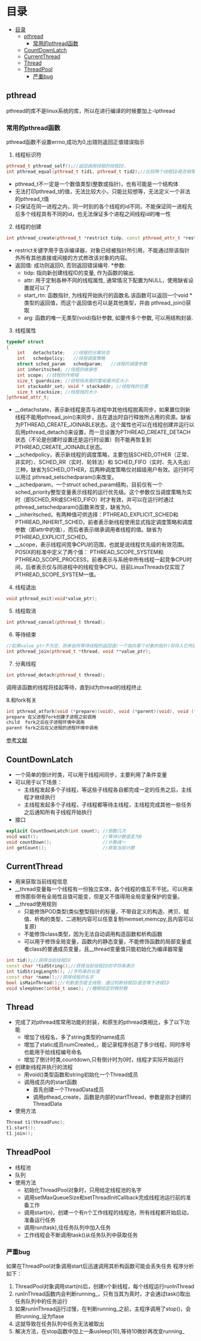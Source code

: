 
# 目录
- [目录](#目录)
  - [pthread](#pthread)
    - [常用的pthread函数](#常用的pthread函数)
  - [CountDownLatch](#countdownlatch)
  - [CurrentThread](#currentthread)
  - [Thread](#thread)
  - [ThreadPool](#threadpool)
    - [严重bug](#严重bug)


## pthread
pthread的库不是linux系统的库，所以在进行编译的时候要加上-lpthread  
### 常用的pthread函数  
pthread函数不设置errno,成功为0,出错则返回正值错误指示

1. 线程标识符
 ```cpp
 pthread_t pthread_self();//返回调用线程的线程ID.
 int pthread_equal(pthread_t tid1, pthread_t tid2);//比较两个线程ID是否相等.相等返回非0, 不相等返回0.
 ```
 * pthread_t不一定是一个数值类型(整数或指针)，也有可能是一个结构体
 * 无法打印pthread_t的值，无法比较大小，只能比较想等，无法定义一个非法的pthread_t值
 * 只保证在同一进程之内，同一时刻的各个线程的id不同，不能保证同一进程先后多个线程具有不同的id，也无法保证多个进程之间线程id的唯一性
2. 线程的创建
```cpp
int pthread_create(pthread_t *restrict tidp, const pthread_attr_t *restrict attr, void *(start_rtn)(void*), void *restrict arg);
```
* restrict关键字用于告诉编译器，对象已经被指针所引用，不能通过除该指针外所有其他直接或间接的方式修改该对象的内容。
* 返回值: 成功则返回0, 否则返回错误编号.
*参数: 
    * tidp: 指向新创建线程ID的变量, 作为函数的输出.
    * attr: 用于定制各种不同的线程属性, 通常情况下配置为NULL，使用缺省设置就可以了
    * start_rtn: 函数指针, 为线程开始执行的函数名.该函数可以返回一个void *类型的返回值，而这个返回值也可以是其他类型，并由 pthread_join()获取
    * arg: 函数的唯一无类型(void)指针参数, 如要传多个参数, 可以用结构封装.
3. 线程属性
```cpp
typedef struct
{
    int   detachstate;   //线程的分离状态
    int   schedpolicy;   //线程调度策略
    struct sched_param   schedparam;   //线程的调度参数
    int inheritsched; //线程的继承性 
    int scope; //线程的作用域 
    size_t guardsize; //线程栈末尾的警戒缓冲区大小 
    int stackaddr_set; void * stackaddr; //线程栈的位置 
    size_t stacksize; //线程栈的大小
}pthread_attr_t;
```
*  __detachstate，表示新线程是否与进程中其他线程脱离同步，如果置位则新线程不能用pthread_join()来同步，且在退出时自行释放所占用的资源。缺省为PTHREAD_CREATE_JOINABLE状态。这个属性也可以在线程创建并运行以后用pthread_detach()来设置，而一旦设置为PTHREAD_CREATE_DETACH状态（不论是创建时设置还是运行时设置）则不能再恢复到  PTHREAD_CREATE_JOINABLE状态。
* __schedpolicy，表示新线程的调度策略，主要包括SCHED_OTHER（正常、非实时）、SCHED_RR（实时、轮转法）和  SCHED_FIFO（实时、先入先出）三种，缺省为SCHED_OTHER，后两种调度策略仅对超级用户有效。运行时可以用过  pthread_setschedparam()来改变。
* __schedparam，一个struct sched_param结构，目前仅有一个sched_priority整型变量表示线程的运行优先级。这个参数仅当调度策略为实时（即SCHED_RR或SCHED_FIFO）时才有效，并可以在运行时通过pthread_setschedparam()函数来改变，缺省为0。
* __inheritsched，有两种值可供选择：PTHREAD_EXPLICIT_SCHED和PTHREAD_INHERIT_SCHED，前者表示新线程使用显式指定调度策略和调度参数（即attr中的值），而后者表示继承调用者线程的值。缺省为PTHREAD_EXPLICIT_SCHED。
*  __scope，表示线程间竞争CPU的范围，也就是说线程优先级的有效范围。POSIX的标准中定义了两个值：  PTHREAD_SCOPE_SYSTEM和PTHREAD_SCOPE_PROCESS，前者表示与系统中所有线程一起竞争CPU时间，后者表示仅与同进程中的线程竞争CPU。目前LinuxThreads仅实现了PTHREAD_SCOPE_SYSTEM一值。
4. 线程退出
```cpp
void pthread_exit(void*value_ptr);

```
5. 线程取消
```cpp
int pthread_cancel(pthread_t thread);
```

6. 等待结束
```cpp
//如果value_ptr不为空，则来自所等待线程的返回值(一个指向某个对象的指针)将存入它所指向的位置
int pthread_join(pthread_t *thread, void **value_ptr);

```
7. 分离线程
```cpp
int pthread_detach(pthread_t thread);
 ```
调用该函数的线程将挂起等待，直到id为thread的线程终止  

8.和fork有关
```cpp
int pthread_atfork(void (*prepare)(void), void (*parent)(void), void (*child)(void));
prepare 在父进程fork创建子进程之前调用
child  fork之后在子进程环境中调用
parent fork之后在父进程的进程环境中调用
```
[参考文献](https://blog.csdn.net/JoysonQin/article/details/70237422)

## CountDownLatch
- 一个简单的倒计时类，可以用于线程间同步，主要利用了条件变量
- 可以用于以下场景：
    - 主线程发起多个子线程，等这些子线程各自都完成一定的任务之后，主线程才继续执行
    - 主线程发起多个子线程，子线程都等待主线程，主线程完成其他一些任务之后通知所有子线程开始执行
- 接口
```cpp
explicit CountDownLatch(int count); //倒数几次
void wait();                        //等待计数值变为0
void countDown();                   //计数减一
int getCount();                     //获取当前计数
```

## CurrentThread
- 用来获取当前线程信息
- __thread变量每一个线程有一份独立实体，各个线程的值互不干扰。可以用来修饰那些带有全局性且值可能变，但是又不值得用全局变量保护的变量。
- __thread使用规则
  - 只能修饰POD类型(类似整型指针的标量，不带自定义的构造、拷贝、赋值、析构的类型，二进制内容可以任意复制memset,memcpy,且内容可以复原)
  - 不能修饰class类型，因为无法自动调用构造函数和析构函数
  - 可以用于修饰全局变量，函数内的静态变量，不能修饰函数的局部变量或者class的普通成员变量，且__thread变量值只能初始化为编译器常量

```cpp
int tid();//获得当前线程ID
const char *tidString();//获得当前线程ID的字符串表示
int tidStringLength(); //字符串的长度
const char *name();//获得线程的名字
bool isMainThread();//判断是否是主线程，通过判断线程ID是否等于进程ID
void sleepUsec(int64_t usec); //睡眠给定的微秒数
```

## Thread
- 完成了对pthread库常用功能的封装，和原生的pthread类相比，多了以下功能
  - 增加了线程名，多了string类型的name成员
  - 增加了static成员numCreated_，能记录程序创造了多少线程，同时序号也能用于给线程编号命名
  - 增加了倒计时类,countdown,只有倒计时为0时，线程才实际开始运行
- 创建新线程并执行的流程
  - 用void()类型函数和string初始化一个Thread成员
  - 调用成员内的start函数
    - 首先创建一个ThreadData成员
    - 调用pthead_create，函数是内部的startThread，参数是刚才创建的ThreadData
- 使用方法
```cpp
Thread t1(threadFunc);
t1.start();
t1.join();
```
  

## ThreadPool
- 线程池
- 队列
- 使用方法
  - 初始化ThreadPool对象时，只用给定线程池的名字
  - 调用setMaxQueueSize和setThreadInitCallback完成线程池运行前的准备工作
  - 调用start(n)，创建一个有n个工作线程的线程池，所有线程都开始启动，准备运行任务
  - 调用run(task),往任务队列中加入任务
  - 工作线程会不断调用task()从任务队列中获取任务


### 严重bug

如果在ThreadPool对象调用start后迅速调用其析构函数可能会丢失任务
程序分析如下：
1. ThreadPool对象调用start(n)后，创建n个新线程，每个线程运行runInThread
2. runInThread函数内会判断running_，只有当其为真时，才会通过task()取出任务队列中的任务运行
3. 如果runInThread运行过慢，在判断running_之前，主程序调用了stop()，会把running_设为flase
4. 这就导致在任务队列中任务无法被取出
5. 解决方法，在stop函数中加上一条usleep(10),等待10微妙再改变running_

